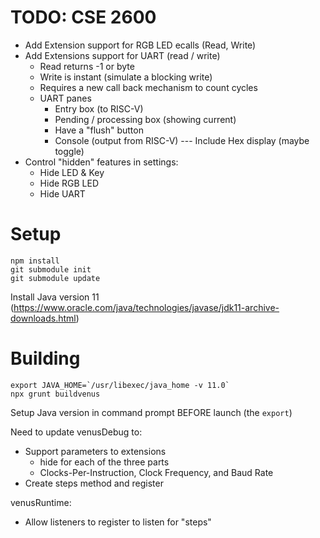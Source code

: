 # TODO: CSE 2600

- Add Extension support for RGB LED ecalls (Read, Write)
- Add Extensions support for UART (read / write)
    - Read returns -1 or byte 
    - Write is instant (simulate a blocking write)
    - Requires a new call back mechanism to count cycles 
    - UART panes
        - Entry box (to RISC-V)
        - Pending / processing box (showing current)
        - Have a "flush" button
        - Console (output from RISC-V) --- Include Hex display (maybe toggle)
- Control "hidden" features in settings: 
    - Hide LED & Key
    - Hide RGB LED
    - Hide UART


# Setup

```
npm install
git submodule init
git submodule update
```

Install Java version 11 (https://www.oracle.com/java/technologies/javase/jdk11-archive-downloads.html)

# Building

```
export JAVA_HOME=`/usr/libexec/java_home -v 11.0` 
npx grunt buildvenus
```

Setup Java version in command prompt BEFORE launch (the `export`)


Need to update venusDebug to:
* Support parameters to extensions 
    * hide for each of the three parts
    * Clocks-Per-Instruction, Clock Frequency, and Baud Rate
* Create steps method and register

venusRuntime:
* Allow listeners to register to listen for "steps"
